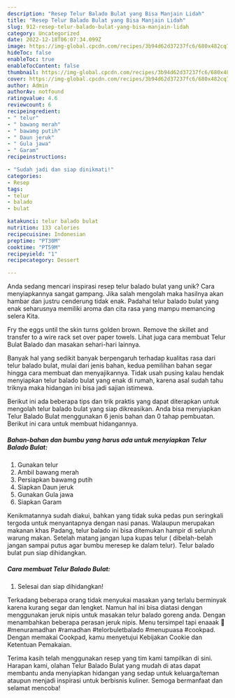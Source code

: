 ```yaml
---
description: "Resep Telur Balado Bulat yang Bisa Manjain Lidah"
title: "Resep Telur Balado Bulat yang Bisa Manjain Lidah"
slug: 912-resep-telur-balado-bulat-yang-bisa-manjain-lidah
category: Uncategorized
date: 2022-12-18T06:07:34.099Z
image: https://img-global.cpcdn.com/recipes/3b94d62d37237fc6/680x482cq70/telur-balado-bulat-foto-resep-utama.jpg
hideToc: false
enableToc: true
enableTocContent: false
thumbnail: https://img-global.cpcdn.com/recipes/3b94d62d37237fc6/680x482cq70/telur-balado-bulat-foto-resep-utama.jpg
cover: https://img-global.cpcdn.com/recipes/3b94d62d37237fc6/680x482cq70/telur-balado-bulat-foto-resep-utama.jpg
author: Admin
authorAv: notfound
ratingvalue: 4.6
reviewcount: 6
recipeingredient:
- " telur"
- " bawang merah"
- " bawamg putih"
- " Daun jeruk"
- " Gula jawa"
- " Garam"
recipeinstructions:

- "Sudah jadi dan siap dinikmati!"
categories:
- Resep
tags:
- telur
- balado
- bulat

katakunci: telur balado bulat 
nutrition: 133 calories
recipecuisine: Indonesian
preptime: "PT30M"
cooktime: "PT59M"
recipeyield: "1"
recipecategory: Dessert

---
```





Anda sedang mencari inspirasi resep telur balado bulat yang unik? Cara menyiapkannya sangat gampang. Jika salah mengolah maka hasilnya akan hambar dan justru cenderung tidak enak. Padahal telur balado bulat yang enak seharusnya memiliki aroma dan cita rasa yang mampu memancing selera Kita.





Fry the eggs until the skin turns golden brown. Remove the skillet and transfer to a wire rack set over paper towels. Lihat juga cara membuat Telur Bulat Balado dan masakan sehari-hari lainnya.

Banyak hal yang sedikit banyak berpengaruh terhadap kualitas rasa dari telur balado bulat, mulai dari jenis bahan, kedua pemilihan bahan segar hingga cara membuat dan menyajikannya. Tidak usah pusing kalau hendak menyiapkan telur balado bulat yang enak di rumah, karena asal sudah tahu triknya maka hidangan ini bisa jadi sajian istimewa.






Berikut ini ada beberapa tips dan trik praktis yang dapat diterapkan untuk mengolah telur balado bulat yang siap dikreasikan. Anda bisa menyiapkan Telur Balado Bulat menggunakan 6 jenis bahan dan 0 tahap pembuatan. Berikut ini cara untuk membuat hidangannya.

<!--inarticleads1-->

##### Bahan-bahan dan bumbu yang harus ada untuk menyiapkan Telur Balado Bulat:

1. Gunakan  telur
1. Ambil  bawang merah
1. Persiapkan  bawamg putih
1. Siapkan  Daun jeruk
1. Gunakan  Gula jawa
1. Siapkan  Garam


Kenikmatannya sudah diakui, bahkan yang tidak suka pedas pun seringkali tergoda untuk menyantapnya dengan nasi panas. Walaupun merupakan makanan khas Padang, telur balado ini bisa ditemukan hampir di seluruh warung makan. Setelah matang jangan lupa kupas telur ( dibelah-belah jangan sampai putus agar bumbu meresep ke dalam telur). Telur balado bulat pun siap dihidangkan. 

<!--inarticleads2-->

##### Cara membuat Telur Balado Bulat:


1. Selesai dan siap dihidangkan!

Terkadang beberapa orang tidak menyukai masakan yang terlalu berminyak karena kurang segar dan lengket. Namun hal ini bisa diatasi dengan menggunakan jeruk nipis untuk masakan telur balado goreng anda. Dengan menambahkan beberapa perasan jeruk nipis. Menu tersimpel tapi enaaak 🥰 #menuramadhan #ramadhan #telorbuletbalado #menupuasa #cookpad. Dengan memakai Cookpad, kamu menyetujui Kebijakan Cookie dan Ketentuan Pemakaian. 

Terima kasih telah menggunakan resep yang tim kami tampilkan di sini. Harapan kami, olahan Telur Balado Bulat yang mudah di atas dapat membantu anda menyiapkan hidangan yang sedap untuk keluarga/teman ataupun menjadi inspirasi untuk berbisnis kuliner. Semoga bermanfaat dan selamat mencoba!
